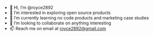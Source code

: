 - 👋 Hi, I’m @royce2892
- 👀 I’m interested in exploring open source products
- 🌱 I’m currently learning no code products and marketing case studies
- 💞️ I’m looking to collaborate on anything interesting
- 📫 Reach me on email at royce2892@gmail.com

<!---
royce2892/royce2892 is a ✨ special ✨ repository because its `README.md` (this file) appears on your GitHub profile.
You can click the Preview link to take a look at your changes.
--->
